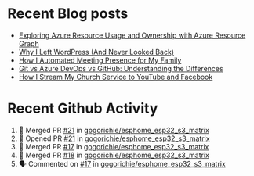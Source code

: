 # Recent Blog posts
<!-- BLOG-POST-LIST:START -->
- [Exploring Azure Resource Usage and Ownership with Azure Resource Graph](https://www.gogorichie.com/blog/microsoft/azure-resource-graph/)
- [Why I Left WordPress &lpar;And Never Looked Back&rpar;](https://www.gogorichie.com/blog/microsoft/so-long-wordpress/)
- [How I Automated Meeting Presence for My Family](https://www.gogorichie.com/blog/office-meeting-indicator/)
- [Git vs Azure DevOps vs GitHub: Understanding the Differences](https://www.gogorichie.com/blog/microsoft/gitvsghvsado/)
- [How I Stream My Church Service to YouTube and Facebook](https://www.gogorichie.com/blog/church_live_stream/)
<!-- BLOG-POST-LIST:END -->


# Recent Github Activity
<!--START_SECTION:activity-->
1. 🎉 Merged PR [#21](https://github.com/gogorichie/esphome_esp32_s3_matrix/pull/21) in [gogorichie/esphome_esp32_s3_matrix](https://github.com/gogorichie/esphome_esp32_s3_matrix)
2. 💪 Opened PR [#21](https://github.com/gogorichie/esphome_esp32_s3_matrix/pull/21) in [gogorichie/esphome_esp32_s3_matrix](https://github.com/gogorichie/esphome_esp32_s3_matrix)
3. 🎉 Merged PR [#17](https://github.com/gogorichie/esphome_esp32_s3_matrix/pull/17) in [gogorichie/esphome_esp32_s3_matrix](https://github.com/gogorichie/esphome_esp32_s3_matrix)
4. 🎉 Merged PR [#18](https://github.com/gogorichie/esphome_esp32_s3_matrix/pull/18) in [gogorichie/esphome_esp32_s3_matrix](https://github.com/gogorichie/esphome_esp32_s3_matrix)
5. 🗣 Commented on [#17](https://github.com/gogorichie/esphome_esp32_s3_matrix/pull/17#issuecomment-3193887445) in [gogorichie/esphome_esp32_s3_matrix](https://github.com/gogorichie/esphome_esp32_s3_matrix)
<!--END_SECTION:activity-->

